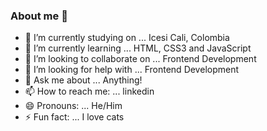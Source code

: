 ### About me 👋

- 🔭 I’m currently studying on ... Icesi Cali, Colombia
- 🌱 I’m currently learning ... HTML, CSS3 and JavaScript
- 👯 I’m looking to collaborate on ... Frontend Development
- 🤔 I’m looking for help with ... Frontend Development
- 💬 Ask me about ... Anything!
- 📫 How to reach me: ... linkedin
- 😄 Pronouns: ... He/Him
- ⚡ Fun fact: ... I love cats


